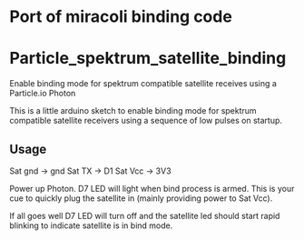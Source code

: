 # Port of miracoli binding code

# Particle_spektrum_satellite_binding
Enable binding mode for spektrum compatible satellite receives using a Particle.io Photon

This is a little arduino sketch to enable binding mode for spektrum compatible satellite receivers using a sequence of low pulses on startup.

## Usage
Sat gnd -> gnd
Sat TX  -> D1
Sat Vcc -> 3V3

Power up Photon. D7 LED will light when bind process is armed. This is your cue to quickly plug the satellite in (mainly providing power to Sat Vcc).

If all goes well D7 LED will turn off and the satellite led should start rapid blinking to indicate satellite is in bind mode.
